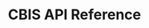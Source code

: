 ---
title: CBIS API Reference

language_tabs:
  - shell
  - javascript

toc_footers:
  - <a href='https://support.citybreak.com/'>Citybreak Support</a> 
  - <a href='https://github.com/tripit/slate'>Documentation Powered by Slate</a>

includes:
  - intro
  - auth
  - rawattribute
  - rawpoi
  - rawgeo
  - rawcategory
  - rawproduct
  - rawarena
  - attribute
  - poi
  - geo
  - category
  - product
  - arena
  - filter
  - errors

search: true
---